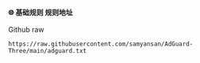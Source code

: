 <strong>🌐 基础规则 规则地址</strong><br/><br/>
Github raw
```
https://raw.githubusercontent.com/samyansan/AdGuard-Three/main/adguard.txt
